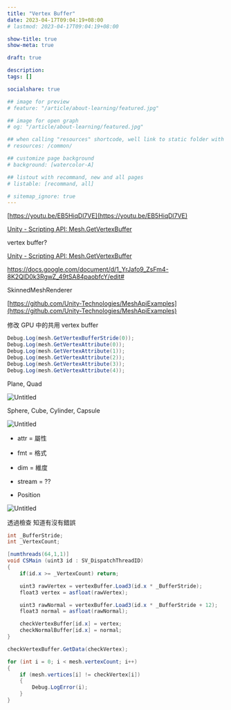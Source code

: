 ```yaml
---
title: "Vertex Buffer"
date: 2023-04-17T09:04:19+08:00
# lastmod: 2023-04-17T09:04:19+08:00

show-title: true
show-meta: true

draft: true

description:
tags: []

socialshare: true

## image for preview
# feature: "/article/about-learning/featured.jpg"

## image for open graph
# og: "/article/about-learning/featured.jpg"

## when calling "resources" shortcode, well link to static folder with this path 
# resources: /common/

## customize page background
# background: [watercolor-A] 

## listout with recommand, new and all pages
# listable: [recommand, all]

# sitemap_ignore: true
---
```


<!--more-->

<!-- &nbsp; -->

<!-- [text]({ ref "relpath" })。 -->



[https://youtu.be/EB5HiqDl7VE](https://youtu.be/EB5HiqDl7VE)

[Unity - Scripting API: Mesh.GetVertexBuffer](https://docs.unity3d.com/ScriptReference/Mesh.GetVertexBuffer.html)

vertex buffer?

[Unity - Scripting API: Mesh.GetVertexBuffer](https://docs.unity3d.com/ScriptReference/Mesh.GetVertexBuffer.html)

https://docs.google.com/document/d/1_YrJafo9_ZsFm4-8K2QlD0k3RgwZ_49tSA84paobfcY/edit#

SkinnedMeshRenderer

[https://github.com/Unity-Technologies/MeshApiExamples](https://github.com/Unity-Technologies/MeshApiExamples)

修改 GPU 中的共用 vertex buffer

```csharp
Debug.Log(mesh.GetVertexBufferStride(0));
Debug.Log(mesh.GetVertexAttribute(0));
Debug.Log(mesh.GetVertexAttribute(1));
Debug.Log(mesh.GetVertexAttribute(2));
Debug.Log(mesh.GetVertexAttribute(3));
Debug.Log(mesh.GetVertexAttribute(4));
```

Plane, Quad

![Untitled](https://s3-us-west-2.amazonaws.com/secure.notion-static.com/6345c6d2-71cd-4fee-90bd-105a3542a55d/Untitled.png)

Sphere, Cube, Cylinder, Capsule

![Untitled](https://s3-us-west-2.amazonaws.com/secure.notion-static.com/8faa79f7-14e0-4d3b-b10e-f750d52f4511/Untitled.png)

- attr = 屬性
- fmt = 格式
- dim = 維度
- stream = ??

- Position

![Untitled](https://s3-us-west-2.amazonaws.com/secure.notion-static.com/57195604-0a6a-461c-8a38-c6d98fe43839/Untitled.png)

透過檢查 知道有沒有錯誤

```glsl
int _BufferStride;
int _VertexCount;

[numthreads(64,1,1)]
void CSMain (uint3 id : SV_DispatchThreadID)
{
    if(id.x >= _VertexCount) return;

    uint3 rawVertex = vertexBuffer.Load3(id.x * _BufferStride);
    float3 vertex = asfloat(rawVertex);

    uint3 rawNormal = vertexBuffer.Load3(id.x * _BufferStride + 12);
    float3 normal = asfloat(rawNormal);

    checkVertexBuffer[id.x] = vertex;
    checkNormalBuffer[id.x] = normal;
}
```

```csharp
checkVertexBuffer.GetData(checkVertex);

for (int i = 0; i < mesh.vertexCount; i++)
{
    if (mesh.vertices[i] != checkVertex[i])
    {
        Debug.LogError(i);
    }
}
```